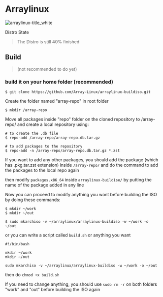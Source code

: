# Arraylinux

![arraylinux-title_white](https://github.com/user-attachments/assets/90678f09-ab0e-4673-a0a0-da2040295861)


Distro State
> The Distro is still 40% finished
## Build 
> (not recommended to do yet)
### build it on your home folder (recommended)

    $ git clone https://github.com/Array-Linux/arraylinux-buildiso.git

Create the folder named "array-repo" in root folder 

    $ mkdir /array-repo

Move all packages inside "repo" folder on the cloned repository to /array-repo/ and create a local repository using:

    # to create the .db file
    $ repo-add /array-repo/array-repo.db.tar.gz
     
    # to add packages to the repository
    $ repo-add -n /array-repo/array-repo.db.tar.gz *.zst

If you want to add any other packages, you should add the package (which has .pkg.tar.zst extension) inside ``/array-repo/`` and do the command to add the packages to the local repo again

 then modify ``packages.x86_64`` inside ``arraylinux-buildiso/`` by putting the name of the package added in any line

Now you can proceed to modify anything you want before building the ISO by doing these commands:

    $ mkdir ~/work
    $ mkdir ~/out

    $ sudo mkarchiso -v ~/arraylinux/arraylinux-buildiso -w ~/work -o ~/out

or you can write a script called ``build.sh`` or anything you want

    #!/bin/bash

    mkdir ~/work
    mkdir ~/out

    sudo mkarchiso -v ~/arraylinux/arraylinux-buildiso -w ~/work -o ~/out
then do ``chmod +x build.sh``

If you need to change anything, you should use ```sudo rm -r``` on both folders "work" and "out" before building the ISO again
